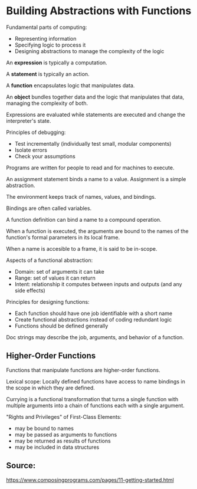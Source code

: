 # Building Abstractions with Functions

Fundamental parts of computing:
- Representing information
- Specifying logic to process it
- Designing abstractions to manage the complexity of the logic

An **expression** is typically a computation.

A **statement** is typically an action.

A **function** encapsulates logic that manipulates data.

An **object** bundles together data and the logic that manipulates that data, managing the complexity of both.

Expressions are evaluated while statements are executed and change the interpreter's state.

Principles of debugging:
- Test incrementally (individually test small, modular components)
- Isolate errors
- Check your assumptions

Programs are written for people to read and for machines to execute.

An assignment statement binds a name to a value. Assignment is a simple abstraction.

The environment keeps track of names, values, and bindings.

Bindings are often called variables.

A function definition can bind a name to a compound operation.

When a function is executed, the arguments are bound to the names of the function's formal parameters in its local frame.

When a name is accesible to a frame, it is said to be in-scope.

Aspects of a functional abstraction:
- Domain: set of arguments it can take
- Range: set of values it can return
- Intent: relationship it computes between inputs and outputs (and any side effects)

Principles for designing functions:
- Each function should have one job identifiable with a short name
- Create functional abstractions instead of coding redundant logic
- Functions should be defined generally

Doc strings may describe the job, arguments, and behavior of a function.

## Higher-Order Functions

Functions that manipulate functions are higher-order functions.

Lexical scope: Locally defined functions have access to name bindings in the scope in which they are defined.

Currying is a functional transformation that turns a single function with multiple arguments into a chain of functions each with a single argument.

"Rights and Privileges" of First-Class Elements:
- may be bound to names
- may be passed as arguments to functions
- may be returned as results of functions
- may be included in data structures

## Source:

https://www.composingprograms.com/pages/11-getting-started.html
